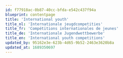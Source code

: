 ```yaml
---
id: f77918ac-0b87-40cc-bfda-e542c437f94a
blueprint: contentpage
title: 'International youth'
title_nl: 'Internationale jeugdcompetities'
title_fr: 'Compétitions internationales de jeunes'
title_de: 'Internationale Jugendwettbewerbe'
title_en: 'International youth competitions'
updated_by: 95162e3e-623b-4d65-9b52-2463e3620b8a
updated_at: 1689350697
---
```

